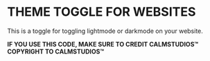 # THEME TOGGLE FOR WEBSITES
This is a toggle for toggling lightmode or darkmode on your website.

**IF YOU USE THIS CODE, MAKE SURE TO CREDIT CALMSTUDIOS&trade;**
**COPYRIGHT TO CALMSTUDIOS&trade;**
